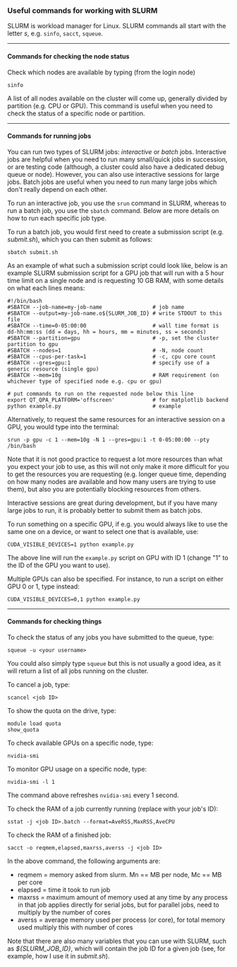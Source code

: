 ### Useful commands for working with SLURM                                                

SLURM is workload manager for Linux. SLURM commands all start with the letter *s*, e.g. `sinfo`, `sacct`, `squeue`.

---

#### Commands for checking the node status

Check which nodes are available by typing (from the login node)

```
sinfo
```

A list of all nodes available on the cluster will come up, generally divided by partition (e.g. CPU or GPU). This command is useful when you need to check the status of a specific node or partition.

---

#### Commands for running jobs

You can run two types of SLURM jobs: *interactive* or *batch* jobs. Interactive jobs are helpful when you need to run many small/quick jobs in succession, or are testing code (although, a cluster could also have a dedicated debug queue or node). However, you can also use interactive sessions for large jobs. Batch jobs are useful when you need to run many large jobs which don't really depend on each other.

To run an interactive job, you use the `srun` command in SLURM, whereas to run a batch job, you use the `sbatch` command. Below are more details on how to run each specific  job type.

To run a batch job, you would first need to create a submission script (e.g. *submit.sh*), which you can then submit as follows:

```
sbatch submit.sh
```

As an example of what such a submission script could look like, below is an example SLURM submission script for a GPU job that will run with a 5 hour time limit on a single node and is requesting 10 GB RAM, with some details on what each lines means:

```
#!/bin/bash
#SBATCH --job-name=my-job-name                # job name
#SBATCH --output=my-job-name.o${SLURM_JOB_ID} # write STDOUT to this file
#SBATCH --time=0-05:00:00                     # wall time format is dd-hh:mm:ss (dd = days, hh = hours, mm = minutes, ss = seconds)
#SBATCH --partition=gpu                       # -p, set the cluster partition to gpu
#SBATCH --nodes=1                             # -N, node count
#SBATCH --cpus-per-task=1                     # -c, cpu core count
#SBATCH --gres=gpu:1                          # specify use of a generic resource (single gpu)
#SBATCH --mem=10g                             # RAM requirement (on whichever type of specified node e.g. cpu or gpu)
                                                                                
# put commands to run on the requested node below this line                                
export QT_QPA_PLATFORM='offscreen'            # for matplotlib backend
python example.py                             # example
```

Alternatively, to request the same resources for an interactive session on a GPU, you would type into the terminal:

```
srun -p gpu -c 1 --mem=10g -N 1 --gres=gpu:1 -t 0-05:00:00 --pty /bin/bash
```


Note that it is not good practice to request a lot more resources than what you expect your job to use, as this will not only make it more difficult for you to get the resources you are requesting (e.g. longer queue time, depending on how many nodes are available and how many users are trying to use them), but also you are potentially blocking resources from others.

Interactive sessions are great during development, but if you have many large jobs to run, it is probably better to submit them as batch jobs.

To run something on a specific GPU, if e.g. you would always like to use the same one on a device, or want to select one that is available, use:

```
CUDA_VISIBLE_DEVICES=1 python example.py
```

The above line will run the `example.py` script on GPU with ID 1 (change "1" to the ID of the GPU you want to use).

Multiple GPUs can also be specified. For instance, to run a script on either GPU 0 or 1, type instead:

```
CUDA_VISIBLE_DEVICES=0,1 python example.py
```

---

#### Commands for checking things

To check the status of any jobs you have submitted to the queue, type:

```
squeue -u <your username>
```

You could also simply type `squeue` but this is not usually a good idea, as it will return a list of all jobs running on the cluster.


To cancel a job, type:

```
scancel <job ID>
```


To show the quota on the drive, type:

```
module load quota
show_quota
```


To check available GPUs on a specific node, type:                              

```
nvidia-smi                                                                      
```


To monitor GPU usage on a specific node, type:

```
nvidia-smi -l 1
```

The command above refreshes `nvidia-smi` every 1 second.


To check the RAM of a job currently running (replace <job ID> with your job's ID):

```
sstat -j <job ID>.batch --format=AveRSS,MaxRSS,AveCPU
```

To check the RAM of a finished job:

```
sacct -o reqmem,elapsed,maxrss,averss -j <job ID>
```

In the above command, the following arguments are:
* reqmem = memory asked from slurm. Mn == MB per node, Mc == MB per core
* elapsed = time it took to run job
* maxrss = maximum amount of memory used at any time by any process in that job applies directly for serial jobs, but for parallel jobs, need to multiply by the number of cores
* averss = average memory used per process (or core), for total memory used multiply this with number of cores


Note that there are also many variables that you can use with SLURM, such as *${SLURM_JOB_ID}*, which will contain the job ID for a given job (see, for example, how I use it in *submit.sh*).
